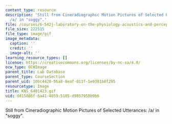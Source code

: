 ```yaml
---
content_type: resource
description: 'Still from Cineradiographic Motion Pictures of Selected Utterances:
  /a/ in "soggy".'
file: /courses/6-542j-laboratory-on-the-physiology-acoustics-and-perception-of-speech-fall-2005/dd15886f6a4140595185d9857950b9b6_KNS_6401423.gif
file_size: 222515
file_type: image/gif
image_metadata:
  caption: ''
  credit: ''
  image-alt: ''
learning_resource_types: []
license: https://creativecommons.org/licenses/by-nc-sa/4.0/
ocw_type: OCWImage
parent_title: Lab Database
parent_type: CourseSection
parent_uid: 10bc4420-56a8-8eaf-011f-1e0381b8f295
resourcetype: Image
title: KNS_6401423.gif
uid: dd15886f-6a41-4059-5185-d9857950b9b6
---
```

Still from Cineradiographic Motion Pictures of Selected Utterances: /a/ in "soggy".